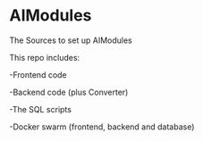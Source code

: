 # AIModules
The Sources to set up AIModules

This repo includes:

-Frontend code

-Backend code (plus Converter)

-The SQL scripts

-Docker swarm (frontend, backend and database)
